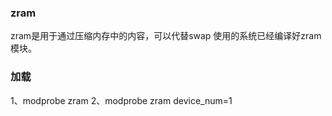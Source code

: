 ### zram 

zram是用于通过压缩内存中的内容，可以代替swap
使用的系统已经编译好zram模块。

### 加载
1、modprobe zram
2、modprobe zram device_num=1

###   